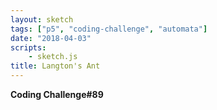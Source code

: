 ```yaml
---
layout: sketch
tags: ["p5", "coding-challenge", "automata"]
date: "2018-04-03"
scripts: 
    - sketch.js
title: Langton's Ant
---
```


**Coding Challenge#89**


